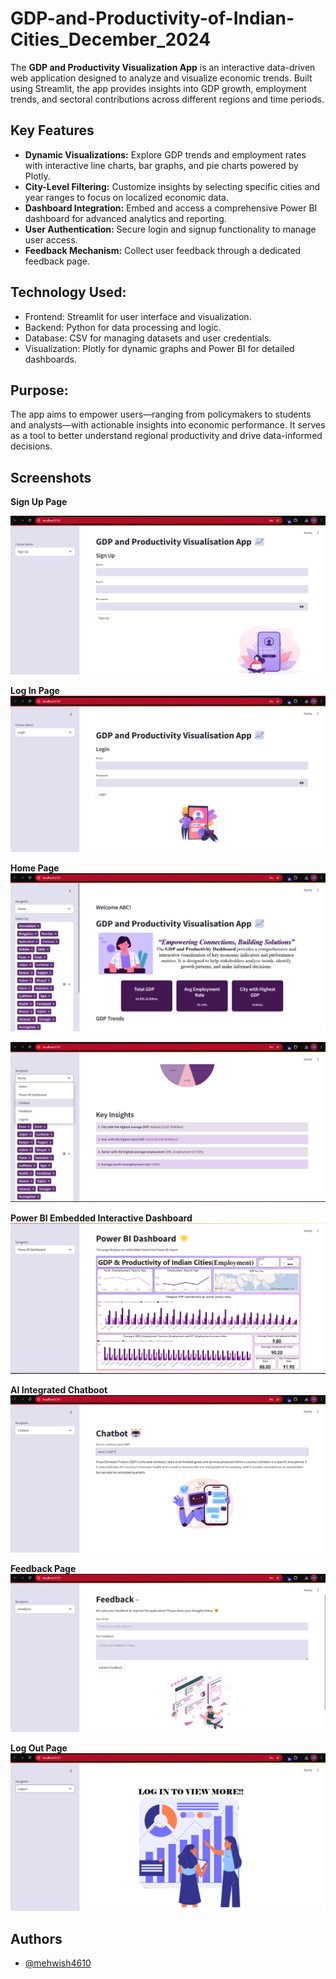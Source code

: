 
# **GDP-and-Productivity-of-Indian-Cities_December_2024**

The **GDP and Productivity Visualization App** is an interactive data-driven web application designed to analyze and visualize economic trends. Built using Streamlit, the app provides insights into GDP growth, employment trends, and sectoral contributions across different regions and time periods.





## **Key Features**

- **Dynamic Visualizations:** Explore GDP trends and employment rates with interactive line charts, bar graphs, and pie charts powered by Plotly.
- **City-Level Filtering:** Customize insights by selecting specific cities and year ranges to focus on localized economic data.
- **Dashboard Integration:** Embed and access a comprehensive Power BI dashboard for advanced analytics and reporting.
- **User Authentication:** Secure login and signup functionality to manage user access.
- **Feedback Mechanism:** Collect user feedback through a dedicated feedback page.


## **Technology Used:**

- Frontend: Streamlit for user interface and visualization.
- Backend: Python for data processing and logic.
- Database: CSV for managing datasets and user credentials.
- Visualization: Plotly for dynamic graphs and Power BI for detailed dashboards.

## **Purpose:**

The app aims to empower users—ranging from policymakers to students and analysts—with actionable insights into economic performance. It serves as a tool to better understand regional productivity and drive data-informed decisions.


## Screenshots

**Sign Up Page**

![App Screenshot](https://github.com/Mehwish4610/GDP-ProducivityVisualisationApp/blob/main/SignupPge.png)

**Log In Page**
![App Screenshot](https://github.com/Mehwish4610/GDP-ProducivityVisualisationApp/blob/main/loginPage.png)

**Home Page**
![App Screenshot](https://github.com/Mehwish4610/GDP-ProducivityVisualisationApp/blob/main/homePg1.png)

![App Screenshot](https://github.com/Mehwish4610/GDP-ProducivityVisualisationApp/blob/main/homePg5.png)

**Power BI Embedded Interactive Dashboard**
![App Screenshot](https://github.com/Mehwish4610/GDP-ProducivityVisualisationApp/blob/main/embdeddahboard.png)

**AI Integrated Chatboot**
![App Screenshot](https://github.com/Mehwish4610/GDP-ProducivityVisualisationApp/blob/main/chatbot.png)

**Feedback Page**
![App Screenshot](https://github.com/Mehwish4610/GDP-ProducivityVisualisationApp/blob/main/feedback.png)

**Log Out Page**
![App Screenshot](https://github.com/Mehwish4610/GDP-ProducivityVisualisationApp/blob/main/logout.png)




## Authors

- [@mehwish4610](https://www.github.com/mehwish4610)

